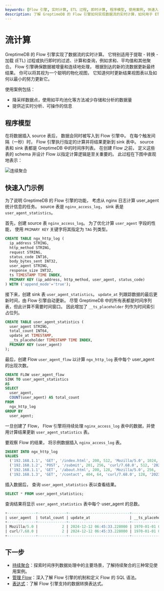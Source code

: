 ```yaml
---
keywords: [Flow 引擎, 实时计算, ETL 过程, 即时计算, 程序模型, 使用案例, 快速入门]
description: 了解 GreptimeDB 的 Flow 引擎如何实现数据流的实时计算，如何用于 ETL 过程和即时计算。了解其程序模型、使用案例以及从 nginx 日志计算 user_agent 统计信息的快速入门示例。
---
```


# 流计算

GreptimeDB 的 Flow 引擎实现了数据流的实时计算。
它特别适用于提取 - 转换 - 加载 (ETL) 过程或执行即时的过滤、计算和查询，例如求和、平均值和其他聚合。
Flow 引擎确保数据被增量和连续地处理，
根据到达的新的流数据更新最终结果。
你可以将其视为一个聪明的物化视图，
它知道何时更新结果视图表以及如何以最小的努力更新它。

使用案例包括：

- 降采样数据点，使用如平均池化等方法减少存储和分析的数据量
- 提供近实时分析、可操作的信息

## 程序模型

在将数据插入 source 表后，
数据会同时被写入到 Flow 引擎中。
在每个触发间隔（一秒）时，
Flow 引擎执行指定的计算并将结果更新到 sink 表中。
source 表和 sink 表都是 GreptimeDB 中的时间序列表。
在创建 Flow 之前，
定义这些表的 schema 并设计 Flow 以指定计算逻辑是至关重要的。
此过程在下图中直观地表示：

![连续聚合](/flow-ani.svg)

## 快速入门示例

为了说明 GreptimeDB 的 Flow 引擎的功能，
考虑从 nginx 日志计算 user_agent 统计信息的任务。
source 表是 `nginx_access_log`，
sink 表是 `user_agent_statistics`。

首先，创建 source 表 `nginx_access_log`。
为了优化计算 `user_agent` 字段的性能，
使用 `PRIMARY KEY` 关键字将其指定为 `TAG` 列类型。

```sql
CREATE TABLE ngx_http_log (
  ip_address STRING,
  http_method STRING,
  request STRING,
  status_code INT16,
  body_bytes_sent INT32,
  user_agent STRING,
  response_size INT32,
  ts TIMESTAMP TIME INDEX,
  PRIMARY KEY (ip_address, http_method, user_agent, status_code)
) WITH ('append_mode'='true');
```

接下来，创建 sink 表 `user_agent_statistics`。
`update_at` 列跟踪数据的最后更新时间，由 Flow 引擎自动更新。
尽管 GreptimeDB 中的所有表都是时间序列表，但此计算不需要时间窗口。
因此增加了 `__ts_placeholder` 列作为时间索引占位列。

```sql
CREATE TABLE user_agent_statistics (
  user_agent STRING,
  total_count INT64,
  update_at TIMESTAMP,
  __ts_placeholder TIMESTAMP TIME INDEX,
  PRIMARY KEY (user_agent)
);
```

最后，创建 Flow `user_agent_flow` 以计算 `ngx_http_log` 表中每个 user_agent 的出现次数。

```sql
CREATE FLOW user_agent_flow
SINK TO user_agent_statistics
AS
SELECT
  user_agent,
  COUNT(user_agent) AS total_count
FROM
  ngx_http_log
GROUP BY
  user_agent;
```

一旦创建了 Flow，
Flow 引擎将持续处理 `nginx_access_log` 表中的数据，并使用计算结果更新 `user_agent_statistics` 表。

要观察 Flow 的结果，
将示例数据插入 `nginx_access_log` 表。

```sql
INSERT INTO ngx_http_log
VALUES
  ('192.168.1.1', 'GET', '/index.html', 200, 512, 'Mozilla/5.0', 1024, '2023-10-01T10:00:00Z'),
  ('192.168.1.2', 'POST', '/submit', 201, 256, 'curl/7.68.0', 512, '2023-10-01T10:01:00Z'),
  ('192.168.1.1', 'GET', '/about.html', 200, 128, 'Mozilla/5.0', 256, '2023-10-01T10:02:00Z'),
  ('192.168.1.3', 'GET', '/contact', 404, 64, 'curl/7.68.0', 128, '2023-10-01T10:03:00Z');
```

插入数据后，
查询 `user_agent_statistics` 表以查看结果。

```sql
SELECT * FROM user_agent_statistics;
```

查询结果将显示 `user_agent_statistics` 表中每个 user_agent 的总数。

```sql
+-------------+-------------+----------------------------+---------------------+
| user_agent  | total_count | update_at                  | __ts_placeholder    |
+-------------+-------------+----------------------------+---------------------+
| Mozilla/5.0 |           2 | 2024-12-12 06:45:33.228000 | 1970-01-01 00:00:00 |
| curl/7.68.0 |           2 | 2024-12-12 06:45:33.228000 | 1970-01-01 00:00:00 |
+-------------+-------------+----------------------------+---------------------+
```

## 下一步

- [持续聚合](./continuous-aggregation.md)：探索时间序列数据处理中的主要场景，了解持续聚合的三种常见使用案例。
- [管理 Flow](manage-flow.md)：深入了解 Flow 引擎的机制和定义 Flow 的 SQL 语法。
- [表达式](expressions.md)：了解 Flow 引擎支持的数据转换表达式。

